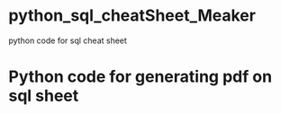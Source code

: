 # python_sql_cheatSheet_Meaker
python code for sql cheat sheet
# Python code for generating pdf on sql sheet
